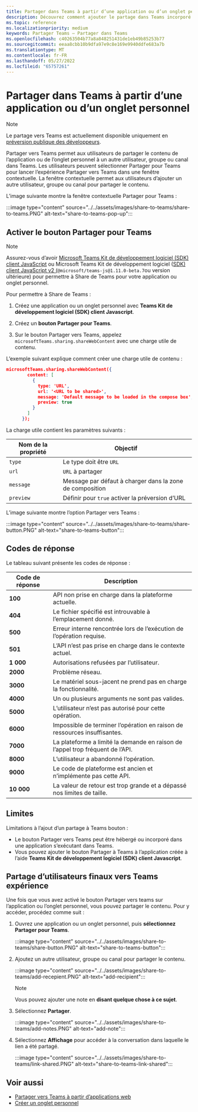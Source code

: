 ```yaml
---
title: Partager dans Teams à partir d’une application ou d’un onglet personnel
description: Découvrez comment ajouter le partage dans Teams incorporé sur votre application ou onglet personnel
ms.topic: reference
ms.localizationpriority: medium
keywords: Partager Teams – Partager dans Teams
ms.openlocfilehash: c40263504b77a8a848251431de1eb49b85253b77
ms.sourcegitcommit: eeaa8cbb10b9dfa97e9c8e169e9940ddfe683a7b
ms.translationtype: MT
ms.contentlocale: fr-FR
ms.lasthandoff: 05/27/2022
ms.locfileid: "65757261"
---
```

# <a name="share-to-teams-from-personal-app-or-tab"></a>Partager dans Teams à partir d’une application ou d’un onglet personnel

> [!NOTE]
> Le partage vers Teams est actuellement disponible uniquement en [préversion publique des développeurs](../../resources/dev-preview/developer-preview-intro.md).

Partager vers Teams permet aux utilisateurs de partager le contenu de l’application ou de l’onglet personnel à un autre utilisateur, groupe ou canal dans Teams. Les utilisateurs peuvent sélectionner Partager pour Teams pour lancer l’expérience Partager vers Teams dans une fenêtre contextuelle. La fenêtre contextuelle permet aux utilisateurs d’ajouter un autre utilisateur, groupe ou canal pour partager le contenu.

L’image suivante montre la fenêtre contextuelle Partager pour Teams :

:::image type="content" source="../../assets/images/share-to-teams/share-to-teams.PNG" alt-text="share-to-teams-pop-up":::

## <a name="enable-share-to-teams-button"></a>Activer le bouton Partager pour Teams

> [!NOTE]
> Assurez-vous d’avoir [Microsoft Teams Kit de développement logiciel (SDK) client JavaScript](../../tabs/how-to/using-teams-client-sdk.md) ou Microsoft Teams Kit de développement logiciel ([SDK) client JavaScript v2 (](../../tabs/how-to/using-teams-client-sdk.md)`@microsoft/teams-js@1.11.0-beta.7`ou version ultérieure) pour permettre à Share de Teams pour votre application ou onglet personnel.

Pour permettre à Share de Teams :

1. Créez une application ou un onglet personnel avec **Teams Kit de développement logiciel (SDK) client Javascript**.

2. Créez un **bouton Partager pour Teams**.

3. Sur le bouton Partager vers Teams, appelez `microsoftTeams.sharing.shareWebContent` avec une charge utile de contenu.

L’exemple suivant explique comment créer une charge utile de contenu :

```json
microsoftTeams.sharing.shareWebContent({
        content: [
          {
            type: 'URL',
            url: '<URL to be shared>',
            message: 'Default message to be loaded in the compose box',
            preview: true
          }
        ]
      });
```

La charge utile contient les paramètres suivants :

| Nom de la propriété | Objectif |
|---|---|
| `type` | Le type doit être `URL` |
| `url` | `URL` à partager |
|`message`| Message par défaut à charger dans la zone de composition |
| `preview` | Définir pour `true` activer la préversion d’URL |

L’image suivante montre l’option Partager vers Teams :

:::image type="content" source="../../assets/images/share-to-teams/share-button.PNG" alt-text="share-to-teams-button":::

## <a name="response-codes"></a>Codes de réponse

Le tableau suivant présente les codes de réponse :

|Code de réponse|Description|
|---|---|
| **100** | API non prise en charge dans la plateforme actuelle. |
| **404** | Le fichier spécifié est introuvable à l’emplacement donné. |
| **500** | Erreur interne rencontrée lors de l’exécution de l’opération requise. |
| **501** | L’API n’est pas prise en charge dans le contexte actuel. |
| **1 000** | Autorisations refusées par l’utilisateur. |
| **2000** | Problème réseau. |
| **3000** | Le matériel sous-jacent ne prend pas en charge la fonctionnalité. |
| **4000** | Un ou plusieurs arguments ne sont pas valides. |
| **5000** | L’utilisateur n’est pas autorisé pour cette opération. |
| **6000** | Impossible de terminer l’opération en raison de ressources insuffisantes. |
| **7000** | La plateforme a limité la demande en raison de l’appel trop fréquent de l’API. |
| **8000** | L’utilisateur a abandonné l’opération. |
| **9000** | Le code de plateforme est ancien et n’implémente pas cette API. |
| **10 000** | La valeur de retour est trop grande et a dépassé nos limites de taille. |

## <a name="limitations"></a>Limites

Limitations à l’ajout d’un partage à Teams bouton :

* Le bouton Partager vers Teams peut être hébergé ou incorporé dans une application s’exécutant dans Teams.
* Vous pouvez ajouter le bouton Partager à Teams à l’application créée à l’aide **Teams Kit de développement logiciel (SDK) client Javascript**.

## <a name="end-user-share-to-teams-experience"></a>Partage d’utilisateurs finaux vers Teams expérience

Une fois que vous avez activé le bouton Partager vers teams sur l’application ou l’onglet personnel, vous pouvez partager le contenu. Pour y accéder, procédez comme suit :

1. Ouvrez une application ou un onglet personnel, puis **sélectionnez Partager pour Teams**.

    :::image type="content" source="../../assets/images/share-to-teams/share-button.PNG" alt-text="share-to-teams-button":::

2. Ajoutez un autre utilisateur, groupe ou canal pour partager le contenu.

    :::image type="content" source="../../assets/images/share-to-teams/add-recepient.PNG" alt-text="add-recipient":::

    > [!NOTE]
    > Vous pouvez ajouter une note en **disant quelque chose à ce sujet**.

3. Sélectionnez **Partager**.

   :::image type="content" source="../../assets/images/share-to-teams/add-notes.PNG" alt-text="add-note":::

4. Sélectionnez **Affichage** pour accéder à la conversation dans laquelle le lien a été partagé.

   :::image type="content" source="../../assets/images/share-to-teams/link-shared.PNG" alt-text="share-to-teams-link-shared":::

## <a name="see-also"></a>Voir aussi

* [Partager vers Teams à partir d’applications web](share-to-teams-from-web-apps.md)
* [Créer un onglet personnel](../../tabs/how-to/create-personal-tab.md)
